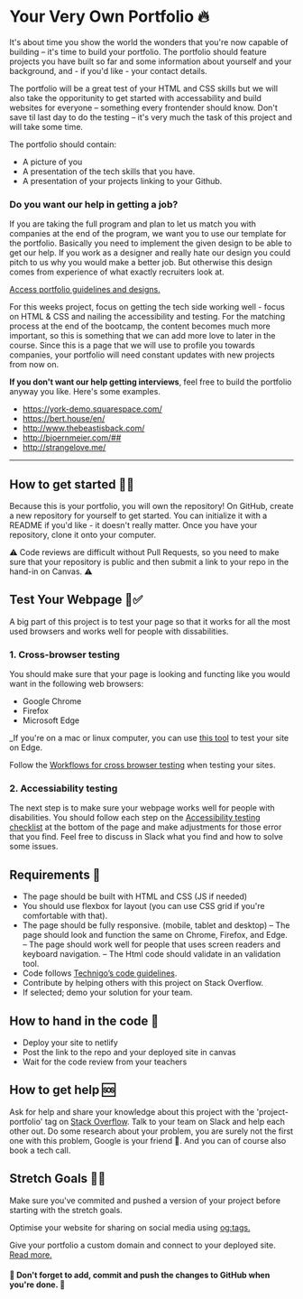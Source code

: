 # Your Very Own Portfolio 🔥

It's about time you show the world the wonders that you're now capable of building – it's time to build your portfolio. The portfolio should feature projects you have built so far and some information about yourself and your background, and - if you'd like - your contact details.

The portfolio will be a great test of your HTML and CSS skills but we will also take the opporitunity to get started with accessability and build websites for everyone – something every frontender should know. Don't save til last day to do the testing – it's very much the task of this project and will take some time. 

The portfolio should contain: 
* A picture of you
* A presentation of the tech skills that you have. 
* A presentation of your projects linking to your Github. 

### Do you want our help in getting a job? 
If you are taking the full program and plan to let us match you with companies at the end of the program, we want you to use our template for the portfolio. Basically you need to implement the given design to be able to get our help. If you work as a designer and really hate our design you could pitch to us why you would make a better job. But otherwise this design comes from experience of what exactly recruiters look at. 

[Access portfolio guidelines and designs.](https://www.notion.so/technigo/Portfolio-Guidelines-f265c218c7e94fc88fd4b8e468d6fc14) 

For this weeks project, focus on getting the tech side working well - focus on HTML & CSS and nailing the accessibility and testing. For the matching process at the end of the bootcamp, the content becomes much more important, so this is something that we can add more love to later in the course. Since this is a page that we will use to profile you towards companies, your portfolio will need constant updates with new projects from now on.

**If you don't want our help getting interviews**, feel free to build the portfolio anyway you like. Here's some examples. 

* https://york-demo.squarespace.com/
* https://bert.house/en/
* http://www.thebeastisback.com/
* http://bjoernmeier.com/##
* http://strangelove.me/

---

## How to get started 💪🏼

Because this is your portfolio, you will own the repository! On GitHub, create a new repository for yourself to get started. You can initialize it with a README if you'd like - it doesn't really matter. Once you have your repository, clone it onto your computer.

:warning: Code reviews are difficult without Pull Requests, so you need to make sure that your repository is public and then submit a link to your repo in the hand-in on Canvas. :warning:

## Test Your Webpage 🏼✅

A big part of this project is to test your page so that it works for all the most used browsers and works well for people with dissabilities. 

### 1. Cross-browser testing
You should make sure that your page is looking and functing like you would want in the following web browsers:

* Google Chrome
* Firefox
* Microsoft Edge

_If you're on a mac or linux computer, you can use [this tool](https://developer.microsoft.com/en-us/microsoft-edge/tools/remote/) to test your site on Edge.

Follow the [Workflows for cross browser testing](https://developer.mozilla.org/en-US/docs/Learn/Tools_and_testing/Cross_browser_testing/Introduction) when testing your sites. 

### 2. Accessiability testing

The next step is to make sure your webpage works well for people with disabilities. You should follow each step on the [Accessibility testing checklist](https://developer.mozilla.org/en-US/docs/Learn/Tools_and_testing/Cross_browser_testing/Accessibility) at the bottom of the page and make adjustments for those error that you find. Feel free to discuss in Slack what you find and how to solve some issues. 


## Requirements 🧪

- The page should be built with HTML and CSS (JS if needed)
- You should use flexbox for layout (you can use CSS grid if you're comfortable with that). 
- The page should be fully responsive. (mobile, tablet and desktop)
– The page should look and function the same on Chrome, Firefox, and Edge. 
– The page should work well for people that uses screen readers and keyboard navigation.
– The Html code should validate in an validation tool. 
- Code follows [Technigo’s code guidelines](https://www.notion.so/technigo/Guidelines-for-how-to-write-good-code-69ffb59eac4e4358a7c5752efb873c4e).
- Contribute by helping others with this project on Stack Overflow.
- If selected; demo your solution for your team.

## How to hand in the code 🎯

- Deploy your site to netlify
- Post the link to the repo and your deployed site in canvas
- Wait for the code review from your teachers

## How to get help 🆘

Ask for help and share your knowledge about this project with the 'project-portfolio' tag on [Stack Overflow](https://stackoverflow.com/c/technigo/questions). Talk to your team on Slack and help each other out. Do some research about your problem, you are surely not the first one with this problem, Google is your friend 🙂. And you can of course also book a tech call. 

## Stretch Goals 🏃‍♂

Make sure you've commited and pushed a version of your project before starting with the stretch goals.

Optimise your website for sharing on social media using [og:tags.](https://css-tricks.com/essential-meta-tags-social-media/)

Give your portfolio a custom domain and connect to your deployed site. [Read more.](https://docs.netlify.com/domains-https/custom-domains/) 


#### 🚨 Don't forget to add, commit and push the changes to GitHub when you're done. 🏁

